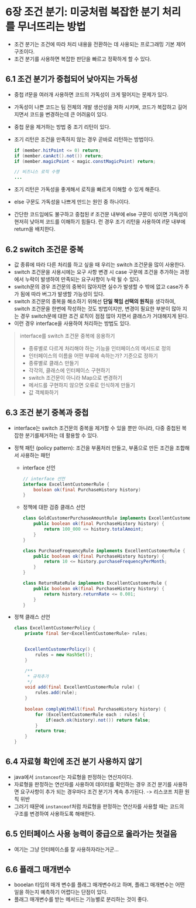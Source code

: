 # 6장 조건 분기: 미궁처럼 복잡한 분기 처리를 무너뜨리는 방법

- 조건 분기는 조건에 따라 처리 내용을 전환하는 데 사용되는 프로그래밍 기본 제어 구조이다.
- 조건 분기를 사용하면 복잡한 판단을 빠르고 정확하게 할 수 있다.

## 6.1 조건 분기가 중첩되어 낮아지는 가독성

- 중첩 if문을 여러개 사용하면 코드의 가독성이 크게 떨어지는 문제가 있다.
- 가독성이 나쁜 코드는 팀 전체의 개발 생산성을 저하 시키며, 코드가 복잡하고 길어지면서 코드을 변경하는데 큰 어려움이 있다.
- 중첩 문을 제거하는 방법 중 조기 리턴이 있다.
- 조기 리턴은 조건을 만족하지 않는 경우 곧바로 리턴하는 방법이다.

    ``` java
    if (member.hitPoint <= 0) return;
    if (member.canAct().not()) return;
    if (member.magicPoint < magic.constMagicPoint) return;

    // 비즈니스 로직 수행
    ...
    ```

- 조기 리턴은 가독성을 좋게해서 로직을 빠르게 이해할 수 있게 해준다.
- else 구문도 가독성을 나쁘게 만드는 원인 중 하나이다.
- 간단한 코드임에도 불구하고 중첩된 if 조건문 내부에 else 구문이 섞이면 가독성이 현저히 낮아져 코드를 이해하기 힘들다. 런 경우 조기 리턴을  사용하여 if문 내부에 return을 배치한다.

## 6.2 switch 조건문 중복

- 값 종류에 따라 다른 처리를 하고 싶을 때 우리는 switch 조건문을 많이 사용한다.
- switch 조건문을 사용시에는 요구 사항 변경 시 case 구문에 조건을 추가하는 과정에서 누락이 발생하여 만족되는 요구사항이 누락 될 수 있다.
- switch문의 경우 조건문의 중복이 많아지면 실수가 발생할 수 밖에 없고 case가 추가 됨에 따라 버그가 발생할 가능성이 있다.
- switch 조건문의 중복을 해소하기 위해선 **단일 책임 선택의 원칙**을 생각하여, switch 조건문을 한번에 작성하는 것도 방법이지만, 변경이 필요한 부분이 많아 지는 경우 switch문에 대한 조건 로직이 점점 많아 지면서 클래스가 거대해지게 된다.
- 이런 경우 interface을 사용하여 처리하는 방법도 있다.

> interface를 switch 조건문 중복에 응용하기
>
> - 종류별로 다르게 처리해야 하는 기능을 인터페이스의 메서드로 정의
> - 인터페이스의 이름을 어떤 부류에 속하는가? 기준으로 정하기
> - 종류별로 클래스 만들기
> - 각각의, 클래스에 인터페이스 구현하기
> - switch 조건문이 아니라 Map으로 변경하기
> - 메서드를 구현하지 않으면 오류로 인식하게 만들기
> - 값 객체화하기

## 6.3 조건 분기 중복과 중첩

- interface는 switch 조건문의 중복을 제거할 수 있을 뿐만 아니라, 다중 중첩된 복잡한 분기를제거하는 데 활용할 수 있다.
- 정책 패턴 (policy pattern): 조건을 부품처러 만들고, 부품으로 만든 조건을 조합해서 사용하는 패턴
  - interface 선언

    ``` java
    // interface 선언
    interface ExcellentCustomerRule {
        boolean ok(final PurchaseHistory history)
    }
    ```

  - 정책에 대한 검증 클래스 선언

    ```java
    class GoldCustomerPurchaseAmountRule implements ExcellentCustomerRule {
        public boolean ok(final PurchaseHistory history) {
            return 100_000 <= history.totalAmoint;
        }
    }
    ```

    ```java
    class PurchaseFrequencyRule implements ExcellentCustomerRule {
        public boolean ok(final PurchaseHistory history) {
            return 10 <= history.purchaseFrequencyPerMonth;
        }
    }
    ```

    ```java
    class ReturnRateRule implements ExcellentCustomerRule {
        public boolean ok(final PurchaseHistory history) {
            return history.returnRate <= 0.001;
        }
    }
    ```

- 정책 클래스 선언

    ``` java
    class ExcellentCustomerPolicy {
        private final Ser<ExcellentCustomerRule> rules;


        ExcellentCustomerPolicy() {
            rules = new HashSet();
        }

        /**
         * 규칙추가
         */
        void add(final ExcellentCustomerRule rule) {
            rules.add(rule);
        }
        
        boolean complyWithAll(final PurchaseHistory history) {
            for (ExcellentCustomerRule each : rules) {
                if(each.ok(history).not()) return false;
            }
            return true;
        } 
    }
    ```

## 6.4 자료형 확인에 조건 분기 사용하지 않기

- java에서 `instanceof`는 자료형을 판정하는 연산자이다.
- 자료형을 판정하는 연산자를 사용하여 데이터를 확인하는 경우 조건 분기를 사용하면 요구사항이 추가 되는 경우마다 조건 분기가 계속 추가된다. -> 리스코프 치환 원칙 위반
- 그러기 때문에 `instanceof`처럼 차료형을 판정하는 연산자를 사용할 때는 코드의 구조를 변경하여 사용하도록 해애한다.

## 6.5 인터페이스 사용 능력이 중급으로 올라가는 첫걸음

- 여기는 그냥 인터페이스를 잘 사용하자라는거군...

## 6.6 플래그 매개변수

- booelan 타입의 매개 변수를 플래그 매개변수라고 하며, 플래그 매개변수는 어떤 일을 하는지 예측하기 어렵다는 단점이 있다.
- 플래그 매개변수를 받는 메서드는 기능별로 분리하는 것이 좋다.

